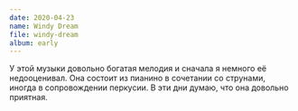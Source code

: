 ```yaml
---
date: 2020-04-23
name: Windy Dream
file: windy-dream
album: early
---
```


У этой музыки довольно богатая мелодия и сначала я немного её недооценивал. Она состоит из пианино в сочетании со струнами, иногда в сопровождении перкусии. В эти дни думаю, что она довольно приятная.
